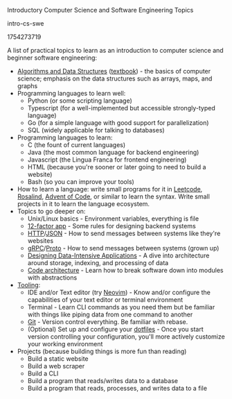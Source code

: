 Introductory Computer Science and Software Engineering Topics

intro-cs-swe

1754273719

A list of practical topics to learn as an introduction to computer science and beginner software engineering:

- [Algorithms and Data Structures](https://www.geeksforgeeks.org/dsa/introduction-to-data-structures/) ([textbook](https://en.wikipedia.org/wiki/Introduction_to_Algorithms)) - the basics of computer science; emphasis on the data structures such as arrays, maps, and graphs
- Programming languages to learn well:
   - Python (or some scripting language)
   - Typescript (for a well-implemented but accessible strongly-typed language)
   - Go (for a simple language with good support for parallelization)
   - SQL (widely applicable for talking to databases)
- Programming languages to learn:
   - C (the fount of current languages)
   - Java (the most common language for backend engineering)
   - Javascript (the Lingua Franca for frontend engineering)
   - HTML (because you're sooner or later going to need to build a website)
   - Bash (so you can improve your tools)
- How to learn a language: write small programs for it in [Leetcode](https://leetcode.com/), [Rosalind](https://rosalind.info/problems/list-view/?location=algorithmic-heights), [Advent of Code](https://adventofcode.com/), or similar to learn the syntax.  Write small projects in it to learn the language ecosystem.
- Topics to go deeper on:
   - Unix/Linux basics - Environment variables, everything is file
   - [12-factor app](https://12factor.net/) - Some rules for designing backend systems
   - [HTTP](https://www.syncfusion.com/succinctly-free-ebooks/http)/[JSON](http://json.org/) - How to send messages between systems like they're websites
   - [gRPC](https://github.com/akshayjshah/grpc-demystified)/[Proto](https://protobuf.dev/) - How to send messages between systems (grown up)
   - [Designing Data-Intensive Applications](https://www.oreilly.com/library/view/designing-data-intensive-applications/9781491903063/) - A dive into architecture around storage, indexing, and processing of data
   - [Code architecture](https://aosabook.org/en/index.html) - Learn how to break software down into modules with abstractions
- [Tooling](https://missing.csail.mit.edu/):
   - IDE and/or Text editor (try [Neovim](https://neovim.io/doc/user/intro.html)) - Know and/or configure the capabilities of your text editor or terminal environment
   - Terminal - Learn CLI commands as you need them but be familiar with things like piping data from one command to another
   - [Git](https://learngitbranching.js.org/) - Version control everything.  Be familiar with rebase.
   - (Optional) Set up and configure your [dotfiles](https://dotfiles.github.io/) - Once you start version controlling your configuration, you'll more actively customize your working environment
- Projects (because building things is more fun than reading)
   - Build a static website
   - Build a web scraper
   - Build a CLI
   - Build a program that reads/writes data to a database
   - Build a program that reads, processes, and writes data to a file
